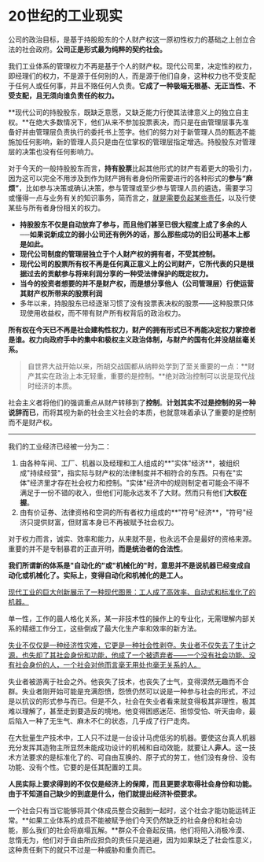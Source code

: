 # 20世纪的工业现实

公司的政治目标，是基于持股股东的个人财产权这一原初性权力的基础之上创立合法的社会政府。**公司正是形式最为纯粹的契约社会。**

我们工业体系的管理权力不再是基于个人的财产权。现代公司里，决定性的权力，即经理们的权力，不是源于任何别的人，而是源于他们自身，这种权力也不受支配于任何人或任何事，并且不赂任何人负责。**它成了一种极端无根基、无正当性、不受支配，且无须向谁负责任的权力。**

**现代公司的持股股东，既缺乏意愿，又缺乏能力行使其法律意义上的独立自主权。**在绝大多数情况下，他们从来不参加投票表决，而只是在由管理层事先准备好并由管理层负责执行的委托书上签字。他们的努力对于新管理人员的甄选不能施加任何影响，新的管理人员只是由在位掌权的管理层指定增选。持股股东对管理层的决策也没有任何影响力。

对于今天的一般持股股东而言，**持有股票**比起其他形式的财产有着更大的吸引力，因为这可以完全不用涉及到作为财产拥有者身份所需要进行的各种形式的**参与“麻烦”**，比如参与决策或确认决策，参与管理或至少参与管理人员的遴选，需要学习或懂得一点与业务有关的知识事务，简而言之，<u>就是需要负起某些责任</u>，以及行使某些与所有者身份相关的权力。

- **持股股东不仅是自动放弃了参与，而且他们甚至已很大程度上成了多余的人──如果说新成立的弱小公司还有例外的话，那么那些成功的旧公司基本上都是如此。**
- **现代公司制度的管理层独立于个人财产权的拥有者，不受其控制。**
- **现代公司的股票所有权不再是任何真正意义上的公司财产，它所代表的只是根据过去的贡献参与将来利润分享的一种受法律保护的既定权力。**
- **当今的投资者想要的并不是财产权，而是想分享他人（公司管理层）行使运营其财产权所带来的股票利润**
- 多年以来，持股股东已经逐渐习惯了没有投票表决权的股票——这种股票只体现使用收益权，而不带有财产所有权背后的政治权力。

**所有权在今天已不再是社会建构性权力，财产的拥有形式已不再能决定权力掌控者是谁。权力向政府手中的集中和极权主义政治体制，与财产的国有化并没胡丝毫关系。**

> 自世界大战开始以来，所胡交战国都从纳粹处学到了至关重要的一点：**财产其实在政治上本无轻重，重要的是控制。**绝对政治控制可以说是现代战时经济的本质。

社会主义者将他们的强调重点从财产转移到了**控制**。**计划其实不过是控制的另一种说辞而已**，而将其视为新的社会主义社会的本质，也就意味着承认了重要的是控制而不是财产权。

****

我们的工业经济已经被一分为二：

1. 由各种车间、工厂、机器以及经理和工人组成的**"实体"经济**，被组织成"持续经营"，指实际与财产权的法律制度并不相符合的东西。只有在"实体"经济里才存在社会权力和控制。"实体"经济中的规则制定者可能会不得不满足于一份不错的收入，但他们可能永远发不了大财。然而只有他们**大权在握**。
2. 由有价证券、法律资格和空洞的所有者权力组成的**"符号"经济**，"符号"经济只提供财富，但财富本身已不再被赋予社会权力。

对于权力而言，诚实、效率和能力，从来就不是，也永远不会是最好的资格来源。重要的并不是专制暴君的正直开明，**而是统治者的合法性**。

**我们所谓新的体系是"自动化的"或"机械化的"时，意思并不是说机器已经变成自动化或机械化了。实际上，变得自动化和机械化的是工人。**

<u>现代工业的巨大创新展示了一种现代图景：工人成了高效率、自动式和标准化了的机器。</u>

单一性，工作的晨人格化关系，某一非技术性的操作上的专业化，无需理解内部关系的精细工作分工，这些倒成了最大化生产率和效率的新方法。

<u>失业不仅仅是一种经济性灾难，它更是一种社会性剥夺。失业者不仅失去了生计之源，也失却了其社会身份和功能，他成了一个被遗弃者——一个没有社会功能、没有社会身份的人，一个社会对他而言毫无用处也毫无关系的人。</u>

失业者被游离于社会之外。他丧失了技术，也丧失了士气，变得漠然无趣而不合群。失业者刚开始可能是充满怨愤，怨愤仍然可以说是一种参与社会的形式，不过是以抗议的形式参与而已。但是不久，社会在失业者看来就变得极其非理性，极其难以理解了，甚至走到要造反的境地。他变得困惑迷茫、担惊受怕、听天由命，最后陷入一种了无生气、麻木不仁的状态，几乎成了行尸走肉。

在大批量生产技术中，工人只不过是一台设计马虎低劣的机器。要使这台真人机器充分发挥其造物主所显然未能成功设计的机械和自动效能，就要让人**非人**。这一技术方法要求的是标准化了的、可自由互换的、原子式的劳工，他们没有身份、没有功能、没有个性。它要的是任其配置的工具。

**人民实际上要求得到的不仅仅是经济上的保障，而且更要求取得社会身份和功能。由于不知道自己缺少的到底是什么，他们就提出经济补偿要求。**

一个社会只有当它能够将其个体成员整合交融到一起时，这个社会才能功能运转正常。**如果工业体系的成员不能被赋予他们今天仍然缺乏的社会身份和社会功能，那么我们的社会将崩塌瓦解。**群众不会奋起反搞，他们将陷入消极冷漠、怠惰无为，他们对于自由所应担负的责任只是逃避，因为如果缺乏了社会性意义，这种责任剩下的就只不过是一种威胁和重负而已。



